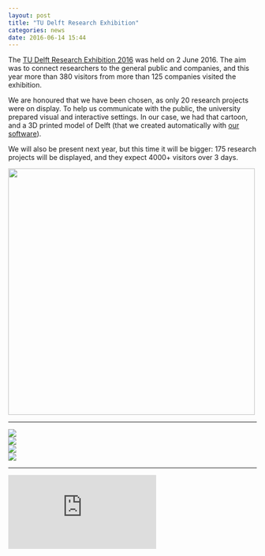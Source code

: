 ```yaml
---
layout: post
title: "TU Delft Research Exhibition"
categories: news
date: 2016-06-14 15:44
---
```



The [TU Delft Research Exhibition 2016](http://www.dig-it.tudelft.nl/#projects) was held on 2 June 2016.
The aim was to connect researchers to the general public and companies, and this year more than 380 visitors from more than 125 companies visited the exhibition.

We are honoured that we have been chosen, as only 20 research projects were on display.
To help us communicate with the public, the university prepared visual and interactive settings. 
In our case, we had that cartoon, and a 3D printed model of Delft (that we created automatically with [our software](https://github.com/tudelft3d/3dfier)).

We will also be present next year, but this time it will be bigger: 175 research projects will be displayed, and they expect 4000+ visitors over 3 days.


<div class="row">
  <div class="col-md-6"><a href="http://www.dig-it.tudelft.nl/#projects"><img width="500px" src="{{ site.baseurl }}/img/cover/cartoon.png"/></a></div>
</div>

- - -

<div class="row">
  <div class="col-md-6 col-sm-12"><img src="{{ site.baseurl }}/img/2016/digit49.jpg"/></a></div>
  <div class="col-md-6 col-sm-12"><img src="{{ site.baseurl }}/img/2016/digit64.jpg"/></a></div>
  <div class="col-md-6 col-sm-12"><img src="{{ site.baseurl }}/img/2016/digit88.jpg"/></a></div>
  <div class="col-md-6 col-sm-12"><img src="{{ site.baseurl }}/img/2016/digit58.jpg"/></a></div>
</div>

- - -

<div class="embed-responsive embed-responsive-4by3">
  <iframe class="embed-responsive-item" src="https://www.youtube.com/embed/en-WVnjjQRo" frameborder="0" allowfullscreen></iframe>
</div>